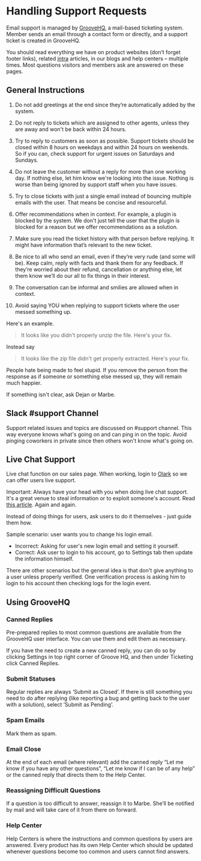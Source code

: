 # Handling Support Requests

Email support is managed by [GrooveHQ](https://niteoweb.groovehq.com/), a mail-based ticketing system. Member sends an email through a contact form or directly, and a support ticket is created in GrooveHQ.

You should read everything we have on product websites (don’t forget footer links), related [intra](https://intra.niteoweb.com/) articles, in our blogs and help centers – multiple times. Most questions visitors and members ask are answered on these pages.

## General Instructions

1. Do not add greetings at the end since they’re automatically added by the system.

2. Do not reply to tickets which are assigned to other agents, unless they are away and won't be back within 24 hours.

3. Try to reply to customers as soon as possible. Support tickets should be closed within 8 hours on weekdays and within 24 hours on weekends. So if you can, check support for urgent issues on Saturdays and Sundays.

4. Do not leave the customer without a reply for more than one working day. If nothing else, let him know we're looking into the issue. Nothing is worse than being ignored by support staff when you have issues.

5. Try to close tickets with just a single email instead of bouncing multiple emails with the user. That means be concise and resourceful.

6. Offer recommendations when in context. For example, a plugin is blocked by the system. We don't just tell the user that the plugin is blocked for a reason but we offer recommendations as a solution.

7. Make sure you read the ticket history with that person before replying. It might have information that’s relevant to the new ticket.

8. Be nice to all who send an email, even if they’re very rude (and some will be). Keep calm, reply with facts and thank them for any feedback. If they’re worried about their refund, cancellation or anything else, let them know we’ll do our all to fix things in their interest. 

9. The conversation can be informal and smilies are allowed when in context.

10. Avoid saying YOU when replying to support tickets where the user messed something up.

Here's an example.

> It looks like you didn't properly unzip the file. Here's your fix.

Instead say

> It looks like the zip file didn't get properly extracted. Here's your fix.

People hate being made to feel stupid. If you remove the person from the response as if someone or something else messed up, they will remain much happier.

If something isn't clear, ask Dejan or Marbe.

## Slack #support Channel

Support related issues and topics are discussed on #support channel. This way everyone knows what's going on and can ping in on the topic. Avoid pinging coworkers in private since then others won't know what's going on.

## Live Chat Support

Live chat function on our sales page. When working, login to [Olark](https://olark.com) so we can offer users live support. 

Important: Always have your head with you when doing live chat support. It's a great venue to steal information or to exploit someone's account. Read [this article](https://medium.com/@espringe/amazon-s-customer-service-backdoor-be375b3428c4#.gspnzg3id). Again and again.

Instead of doing things for users, ask users to do it themselves - just guide them how.

Sample scenario: user wants you to change his login email.

* Incorrect: Asking for user's new login email and setting it yourself.
* Correct: Ask user to login to his account, go to Settings tab then update the information himself.

There are other scenarios but the general idea is that don't give anything to a user unless properly verified. One verification process is asking him to login to his account then checking logs for the login event.

## Using GrooveHQ

### Canned Replies

Pre-prepared replies to most common questions are available from the GrooveHQ user interface. You can use them and edit them as necessary.

If you have the need to create a new canned reply, you can do so by clicking Settings in top right corner of Groove HQ, and then under Ticketing click Canned Replies.

### Submit Statuses

Regular replies are always ‘Submit as Closed’. If there is still something you need to do after replying (like reporting a bug and getting back to the user with a solution), select ‘Submit as Pending’.

### Spam Emails

Mark them as spam.

### Email Close

At the end of each email (where relevant) add the canned reply “Let me know if you have any other questions”, “Let me know if I can be of any help” or the canned reply that directs them to the Help Center.

### Reassigning Difficult Questions

If a question is too difficult to answer, reassign it to Marbe. She’ll be notified by mail and will take care of it from there on forward.

### Help Center

Help Centers is where the instructions and common questions by users are answered. Every product has its own Help Center which should be updated whenever questions become too common and users cannot find answers.
